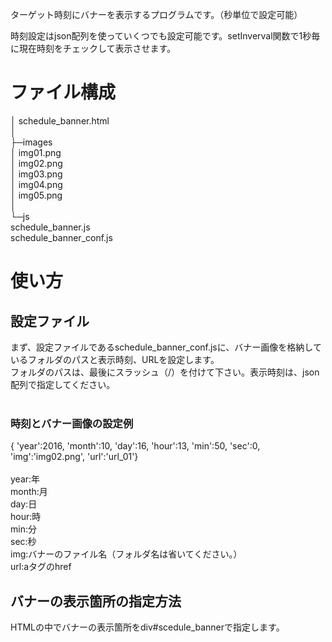 <p>ターゲット時刻にバナーを表示するプログラムです。（秒単位で設定可能）</p>
<p>時刻設定はjson配列を使っていくつでも設定可能です。setInverval関数で1秒毎に現在時刻をチェックして表示させます。</p>

<h1>ファイル構成</h1>
│  schedule_banner.html<br>
│  <br>
├─images<br>
│      img01.png<br>
│      img02.png<br>
│      img03.png<br>
│      img04.png<br>
│      img05.png<br>
│      <br>
└─js<br>
        schedule_banner.js<br>
        schedule_banner_conf.js<br>

<h1>使い方</h1>
<h2>設定ファイル</h2>
まず、設定ファイルであるschedule_banner_conf.jsに、バナー画像を格納しているフォルダのパスと表示時刻、URLを設定します。<br>
フォルダのパスは、最後にスラッシュ（/）を付けて下さい。表示時刻は、json配列で指定してください。<br>
<br>
<h3>時刻とバナー画像の設定例</h3>
{ 'year':2016, 'month':10, 'day':16, 'hour':13, 'min':50, 'sec':0, 'img':'img02.png', 'url':'url_01'}<br>
<br>
year:年<br>
month:月<br>
day:日<br>
hour:時<br>
min:分<br>
sec:秒<br>
img:バナーのファイル名（フォルダ名は省いてください。）<br>
url:aタグのhref<br>

<h2>バナーの表示箇所の指定方法</h2>
HTMLの中でバナーの表示箇所をdiv#scedule_bannerで指定します。
